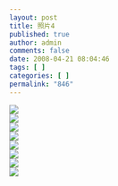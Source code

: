 ```yaml
---
layout: post
title: 照片4
published: true
author: admin
comments: false
date: 2008-04-21 08:04:46
tags: [ ]
categories: [ ]
permalink: "846"
---
```

![][1]  
![][2]  
![][3]  
![][4]  
![][5]  
![][6]  
![][7]  
![][8]

 [1]: http://xujianian.com/jx/blog/UploadFiles/2008-4/421118453.jpg
 [2]: http://xujianian.com/jx/blog/UploadFiles/2008-4/421410992.jpg
 [3]: http://xujianian.com/jx/blog/UploadFiles/2008-4/421639892.jpg
 [4]: http://xujianian.com/jx/blog/UploadFiles/2008-4/421993789.jpg
 [5]: http://xujianian.com/jx/blog/UploadFiles/2008-4/421316729.jpg
 [6]: http://xujianian.com/jx/blog/UploadFiles/2008-4/421798617.jpg
 [7]: http://xujianian.com/jx/blog/UploadFiles/2008-4/421524178.jpg
 [8]: http://xujianian.com/jx/blog/UploadFiles/2008-4/421680102.jpg
